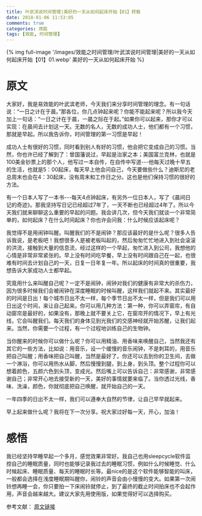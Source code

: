 ```yaml
---
title: 叶武滨说时间管理|美好的一天从如何起床开始【01】转载
date: 2018-01-06 11:53:05
comments: true
categories: 效能
tags: [效能, 时间管理]
---
```


{% img full-image '/images/效能之时间管理/叶武滨说时间管理|美好的一天从如何起床开始【01】01.webp' 美好的一天从如何起床开始 %}
# 原文
大家好，我是易效能的叶武滨老师，今天我们来分享时间管理的理念。有一句话说：“一日之计在于晨。”那各位，你几点钟起来呢？你能不能起来呢？所以我今天加上一句话：“一日之计在于晨，一晨之际在于起。”如果你可以起来，那你才可以实现：在晨间去计划这一天。无数的名人，无数的成功人士，他们都有一个习惯，那就是早起。所以我告诉你，时间管理的第一习惯是早起！

成功人士有很好的习惯，同时看到别人有好的习惯，他会把它变成自己的习惯。当然，你也许已经了解到了：曾国藩说过，早起是治家之本；美国富兰克林，也就是100美金钞票上的那个人，他写过一本自传，在自传中写道---他每天过晚十早五的生活，也就是5：00起床，每天早上他会问自己，今天要做些什么？迪斯尼的老总周末也会在4：30起床，没有周末和工作日之分。这也是他们保持习惯的很好的方法。

有一个日本人写了一本书---每天4点钟起床，有另外一位日本人，写了《晨间日记的奇迹》。那我坚持写日记已经超过7年了，一天不断也已经超过4年了。所以今天我们就来聊聊这么重要的早起的问题。我会讲几次，但今天我们就谈一个非常简单的，如何起床？在什么时间起床？你也许会问我：什么时候应该起床呢？

我觉得不是用闹钟叫醒。叫醒我们的不是闹钟？那应该最好的是什么呢？很多人告诉我说，是老板吧！我想很多人是被老板叫起的，然后匆匆忙忙地进入到社会滚滚的洪流，接触到大量的信息流，经过这样的一个早起，匆忙进入到公司，我想他的心情是非常非常紧张的。早上没有时间吃早餐，早上没有时间跟自己在一起，也很难有时间去计划自己的一天，日复一日年复一年。所以起床的时间真的很重要，我想告诉大家成功人士都早起。

究竟用什么来叫醒自己呢？一定不是闹钟，闹钟对我们的健康有非常大的杀伤力，因为很多时候我们会被闹钟在深度睡眠的时候叫醒，这样我们就起不来。其实最好的时间是日出！每个城市日出不太一样，每个季节日出不太一样，但是我们可以用日出这个时间，来让自己起来。你可以用几种方法：第一种，你可以弄窗帘，有自动窗帘是最好的，如果没有，那晚上就不要关上它，在窗帘开的情况下，早上有光线，它会叫醒我们。每天我们的身体见到光我们的交感神经就开始苏醒，让我们起来。当然，你需要一个过程，有一个过程地训练自己的生物钟。

当你醒来的时候你可以做什么呢？你可以用精油、用香味来唤醒自己，当然我还有其它的一些方法，比如说：用音乐，设一个缓慢的音乐闹钟，不是刺耳的，用音乐把自己叫醒；用香味把自己叫醒，当然是最好了。你还可以去到你的卫生间，去做一个淋浴，你可以用热水从脚，然后慢慢到腿，到上身，到头顶。整个过程你可以想着颜色，五颜六色到头顶，变成光。然后嘴上可以告诉自己：非常感谢，非常感谢自己；非常开心地去接受新的一天，美好的事情就要来临了。当你透过光线，香味、洗澡，颜色，你就彻底把自己唤醒，就开始自己的一天。

一年四季的日出不太一样，我们可以遵奉大自然的节律，让自己早早就起来。

早上起来做什么呢？我将在下一次分享。祝大家过好每一天，开心，加油！  

# 感悟
我已经坚持早睡早起一个多月，感觉效果非常好。我自己也用sleepcycle软件监控自己的睡眠质量，同时也能够记录我过去的睡眠习惯，例如什么时候睡觉、什么时候起床、睡眠质量、每天的睡眠时长等。最nice的是这个软件能够智能的叫床，一般都会选择在浅度睡眠期叫醒你，闹铃的声音会由小慢慢的变大。如果第一次闹铃想再睡一会，你只要拍一下床闹铃就停止，到了最终的截止时间拍床也不会起作用，声音会越来越大。建议大家先用使用版，如果觉得好可以选择购买。

参考文献：
[原文链接](http://mp.weixin.qq.com/s?__biz=MjM5NjcxMDAxMw==&mid=2650201422&idx=1&sn=8196291922ebbf9e94db4e34201e1928&scene=21#wechat_redirect)


